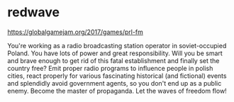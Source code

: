 # redwave
https://globalgamejam.org/2017/games/prl-fm

You're working as a radio broadcasting station operator in soviet-occupied Poland. 
You have lots of power and great responsibility.
Will you be smart and brave enough to get rid of this fatal establishment and finally set the country free? 
Emit proper radio programs to influence people in polish cities, react properly for various fascinating historical (and fictional) events and splendidly avoid government agents, so you don't end up as a public enemy. 
Become the master of propaganda. 
Let the waves of freedom flow!
